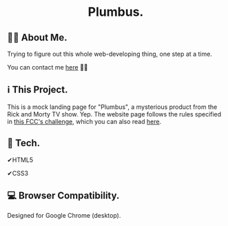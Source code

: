 <h1 align="center">
    Plumbus.
</h1>

## 👩‍💻 About Me.
Trying to figure out this whole web-developing thing, one step at a time.

You can contact me [here](https://linkedin.com/in/nolascobruna) 🙋‍♀️

## ℹ This Project.
This is a mock landing page for "Plumbus", a mysterious product from the Rick and Morty TV show. Yep. The website page follows the rules specified in [this FCC's challenge](https://www.freecodecamp.org/learn/responsive-web-design/responsive-web-design-projects/build-a-product-landing-page), which you can also read [here](tasks.txt).

## 🚀 Tech.

✔HTML5

✔CSS3

## 💻 Browser Compatibility.
Designed for Google Chrome (desktop).
